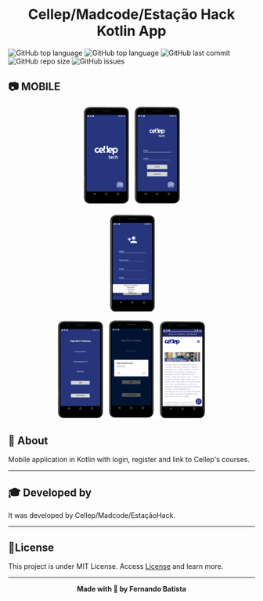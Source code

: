 <h1 align="center">Cellep/Madcode/Estação Hack Kotlin App</h1>



![GitHub top language](https://img.shields.io/github/languages/count/Nandosbx/kotlin-cellep) 
![GitHub top language](https://img.shields.io/github/languages/top/Nandosbx/kotlin-cellep) ![GitHub last commit](https://img.shields.io/github/last-commit/Nandosbx/kotlin-cellep) ![GitHub repo size](https://img.shields.io/github/repo-size/Nandosbx/kotlin-cellep) ![GitHub issues](https://img.shields.io/github/issues/Nandosbx/kotlin-cellep)


<h2>	📷 MOBILE</h2></h2>
<div align='center'>
<img src="./.github/cellepestacaohack.png" width=20% height=20%/>

<img src="./.github/celleplogin.png" width=20% height=20%/>

<img src="./.github/cellepregister.png" width=20% height=20%/></br>

<img src="./.github/cellepwelcoming.png" width=20% height=20%/>

<img src="./.github/celleplogout.png" width=20% height=20%/>

<img src="./.github/celleplinking.png" width=20% height=20%/>
</div>

<h2>📖 About</h2>

Mobile application in Kotlin with login, register and link to Cellep's courses.

------------

<h2>🎓 Developed by</h2>
It was developed by Cellep/Madcode/EstaçãoHack.

------------


<h2>📃License</h2>

This project is under MIT License. Access <a href="https://github.com/Nandosbx/kotlin-cellep/blob/master/LICENSE.md">License</a> and learn more.

------------


<footer align="center">
 <strong align="center">Made with 💜 by Fernando Batista</strong>
</footer>